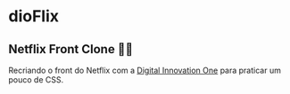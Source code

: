 # dioFlix
## Netflix Front Clone :man_technologist:

Recriando o front do Netflix com a [Digital Innovation One](https://digitalinnovation.one/sign-up?ref=WH4RVZFWTA)
para praticar um pouco de CSS.
